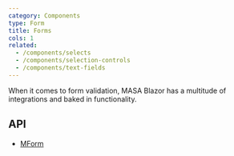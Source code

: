 ```yaml
---
category: Components
type: Form
title: Forms
cols: 1
related:
  - /components/selects
  - /components/selection-controls
  - /components/text-fields
---
```


When it comes to form validation, MASA Blazor has a multitude of integrations and baked in functionality. 

## API

- [MForm](/api/MForm)